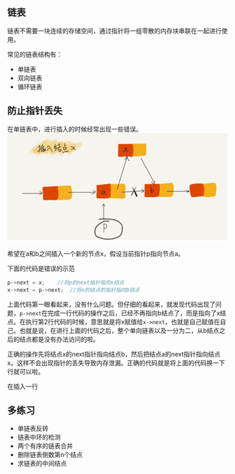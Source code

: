 ## 链表
链表不需要一块连续的存储空间，通过指针将一组零散的内存块串联在一起进行使用。

常见的链表结构有：
- 单链表
- 双向链表
- 循环链表

## 防止指针丢失

在单链表中，进行插入的时候经常出现一些错误。
![](./image/插入节点.png)

希望在a和b之间插入一个新的节点x，假设当前指针p指向节点a。

下面的代码是错误的示范
```c
p->next = x;    //将p的next指针指向x结点
x->next = p->next;  //将x的结点的指针指向b结点
```
上面代码第一眼看起来，没有什么问题。但仔细的看起来，就发现代码出现了问题，`p->next`在完成一行代码的操作之后，已经不再指向b结点了，而是指向了x结点。在执行第2行代码的时候，意思就是将x赋值给`x->next`，也就是自己赋值在自己。也就是说，在进行上面的代码之后，整个单向链表以及一分为二，从b结点之后的结点都是没有办法访问的啦。

正确的操作先将结点x的next指针指向结点b，然后把结点a的next指针指向结点x。这样不会出现指针的丢失导致内存泄漏。正确的代码就是将上面的代码换一下行就可以啦。

在插入一行



## 多练习

- 单链表反转
- 链表中环的检测
- 两个有序的链表合并
- 删除链表倒数第n个结点
- 求链表的中间结点